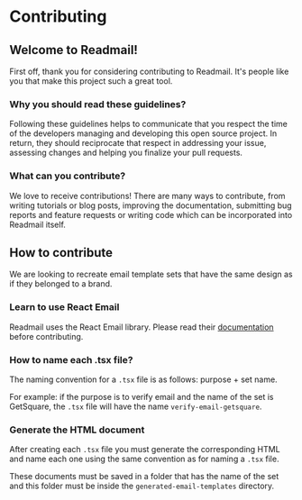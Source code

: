 # Contributing

## Welcome to Readmail!

First off, thank you for considering contributing to Readmail. It's people like you that make this project such a great tool.

### Why you should read these guidelines?

Following these guidelines helps to communicate that you respect the time of the developers managing and developing this open source project. In return, they should reciprocate that respect in addressing your issue, assessing changes and helping you finalize your pull requests.

### What can you contribute?

We love to receive contributions! There are many ways to contribute, from writing tutorials or blog posts, improving the documentation, submitting bug reports and feature requests or writing code which can be incorporated into Readmail itself.

## How to contribute

We are looking to recreate email template sets that have the same design as if they belonged to a brand.

### Learn to use React Email

Readmail uses the React Email library. Please read their [documentation](https://react.email/) before contributing.

### How to name each .tsx file?

The naming convention for a `.tsx` file is as follows: purpose + set name.

For example: if the purpose is to verify email and the name of the set is GetSquare, the `.tsx` file will have the name `verify-email-getsquare`.

### Generate the HTML document

After creating each `.tsx` file you must generate the corresponding HTML and name each one using the same convention as for naming a `.tsx` file.

These documents must be saved in a folder that has the name of the set and this folder must be inside the `generated-email-templates` directory.
